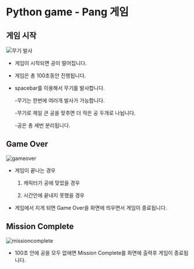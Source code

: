 # Python game - Pang 게임
## 게임 시작

![무기 발사](https://user-images.githubusercontent.com/66424045/93466492-47b05280-f927-11ea-8662-4a1796391648.png)

- 게임이 시작되면 공이 떨어집니다.

- 게임은 총 100초동안 진행됩니다.

- spacebar를 이용해서 무기를 발사합니다.

   -무기는 한번에 여러개 발사가 가능합니다.

    -무기로 제일 큰 공을 맞추면 더 작은 공 두개로 나뉩니다.
   
   -공은 총 세번 분리됩니다.

## Game Over
  
![gameover](https://user-images.githubusercontent.com/66424045/93467080-3582e400-f928-11ea-9d95-2ad4f93ee6b0.png)
 
 - 게임이 끝나는 경우
	1. 캐릭터가 공에 맞았을 경우

	2. 시간안에 끝내지 못했을 경우
	
- 게임에서 지게 되면 Game Over을 화면에 띄우면서 게임이 종료됩니다.


## Mission Complete
![missioncomplete](https://user-images.githubusercontent.com/66424045/93467424-afb36880-f928-11ea-943e-bb0e5ad5910d.png)

- 100초 안에 공을 모두 없애면 Mission Complete를 화면에 출력후 게임이 종료됩니다. 
<!--stackedit_data:
eyJoaXN0b3J5IjpbLTE2NTgwMDAxMjVdfQ==
-->